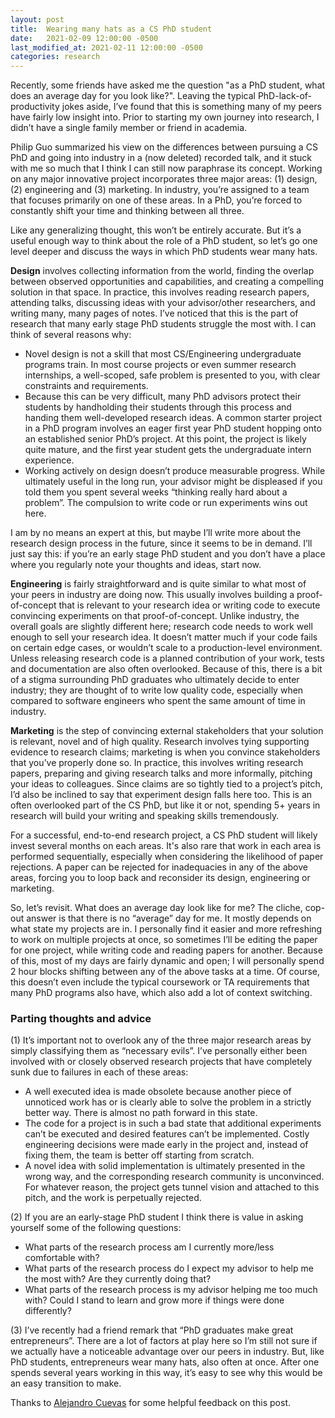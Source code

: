 ```yaml
---
layout: post
title:  Wearing many hats as a CS PhD student
date:   2021-02-09 12:00:00 -0500
last_modified_at: 2021-02-11 12:00:00 -0500
categories: research
---
```


Recently, some friends have asked me the question "as a PhD student, what does an average day for you look like?". Leaving the typical PhD-lack-of-productivity jokes aside, I’ve found that this is something many of my peers have fairly low insight into. Prior to starting my own journey into research, I didn’t have a single family member or friend in academia.

Philip Guo summarized his view on the differences between pursuing a CS PhD and going into industry in a (now deleted) recorded talk, and it stuck with me so much that I think I can still now paraphrase its concept. Working on any major innovative project incorporates three major areas: (1) design, (2) engineering and (3) marketing. In industry, you’re assigned to a team that focuses primarily on one of these areas. In a PhD, you’re forced to constantly shift your time and thinking between all three.

Like any generalizing thought, this won’t be entirely accurate. But it’s a useful enough way to think about the role of a PhD student, so let’s go one level deeper and discuss the ways in which PhD students wear many hats.

**Design** involves collecting information from the world, finding the overlap between observed opportunities and capabilities, and creating a compelling solution in that space. In practice, this involves reading research papers, attending talks, discussing ideas with your advisor/other researchers, and writing many, many pages of notes. I’ve noticed that this is the part of research that many early stage PhD students struggle the most with. I can think of several reasons why: 
- Novel design is not a skill that most CS/Engineering undergraduate programs train. In most course projects or even summer research internships, a well-scoped, safe problem is presented to you, with clear constraints and requirements. 
- Because this can be very difficult, many PhD advisors protect their students by handholding their students through this process and handing them well-developed research ideas. A common starter project in a PhD program involves an eager first year PhD student hopping onto an established senior PhD’s project. At this point, the project is likely quite mature, and the first year student gets the undergraduate intern experience. 
- Working actively on design doesn’t produce measurable progress. While ultimately useful in the long run, your advisor might be displeased if you told them you spent several weeks “thinking really hard about a problem”. The compulsion to write code or run experiments wins out here.

I am by no means an expert at this, but maybe I’ll write more about the research design process in the future, since it seems to be in demand. I’ll just say this: if you’re an early stage PhD student and you don’t have a place where you regularly note your thoughts and ideas, start now. 

**Engineering** is fairly straightforward and is quite similar to what most of your peers in industry are doing now. This usually involves building a proof-of-concept that is relevant to your research idea or writing code to execute convincing experiments on that proof-of-concept. Unlike industry, the overall goals are slightly different here; research code needs to work well enough to sell your research idea. It doesn’t matter much if your code fails on certain edge cases, or wouldn’t scale to a production-level environment. Unless releasing research code is a planned contribution of your work, tests and documentation are also often overlooked. Because of this, there is a bit of a stigma surrounding PhD graduates who ultimately decide to enter industry; they are thought of to write low quality code, especially when compared to software engineers who spent the same amount of time in industry.

**Marketing** is the step of convincing external stakeholders that your solution is relevant, novel and of high quality. Research involves tying supporting evidence to research claims; marketing is when you convince stakeholders that you’ve properly done so. In practice, this involves writing research papers, preparing and giving research talks and more informally, pitching your ideas to colleagues. Since claims are so tightly tied to a project’s pitch, I’d also be inclined to say that experiment design falls here too. This is an often overlooked part of the CS PhD, but like it or not, spending 5+ years in research will build your writing and speaking skills tremendously. 

For a successful, end-to-end research project, a CS PhD student will likely invest several months on each areas. It's also rare that work in each area is performed sequentially, especially when considering the likelihood of paper rejections. A paper can be rejected for inadequacies in any of the above areas, forcing you to loop back and reconsider its design, engineering or marketing. 

So, let’s revisit. What does an average day look like for me? The cliche, cop-out answer is that there is no “average” day for me. It mostly depends on what state my projects are in. I personally find it easier and more refreshing to work on multiple projects at once, so sometimes I’ll be editing the paper for one project, while writing code and reading papers for another. Because of this, most of my days are fairly dynamic and open; I will personally spend 2 hour blocks shifting between any of the above tasks at a time. Of course, this doesn’t even include the typical coursework or TA requirements that many PhD programs also have, which also add a lot of context switching. 

### Parting thoughts and advice

(1) It’s important not to overlook any of the three major research areas by simply classifying them as “necessary evils”. I’ve personally either been involved with or closely observed research projects that have completely sunk due to failures in each of these areas:
- A well executed idea is made obsolete because another piece of unnoticed work has or is clearly able to solve the problem in a strictly better way. There is almost no path forward in this state.
- The code for a project is in such a bad state that additional experiments can’t be executed and desired features can’t be implemented. Costly engineering decisions were made early in the project and, instead of fixing them, the team is better off starting from scratch.
- A novel idea with solid implementation is ultimately presented in the wrong way, and the corresponding research community is unconvinced. For whatever reason, the project gets tunnel vision and attached to this pitch, and the work is perpetually rejected.

(2) If you are an early-stage PhD student I think there is value in asking yourself some of the following questions:
- What parts of the research process am I currently more/less comfortable with? 
- What parts of the research process do I expect my advisor to help me the most with? Are they currently doing that?
- What parts of the research process is my advisor helping me too much with? Could I stand to learn and grow more if things were done differently?

(3) I’ve recently had a friend remark that “PhD graduates make great entrepreneurs”. There are a lot of factors at play here so I’m still not sure if we actually have a noticeable advantage over our peers in industry. But, like PhD students, entrepreneurs wear many hats, also often at once. After one spends several years working in this way, it’s easy to see why this would be an easy transition to make.

Thanks to [Alejandro Cuevas](https://www.alejandrocuevas.me/) for some helpful feedback on this post.
